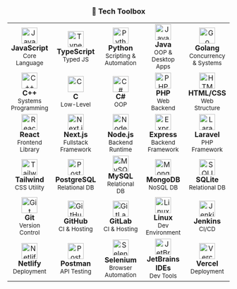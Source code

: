 <div align="center">

### 🧰 Tech Toolbox

</div>


<div align="center">
  <table>
    <!-- Row 1 -->
    <tr>
      <td align="center" width="20%">
        <img src="https://skillicons.dev/icons?i=js" width="36" height="36" alt="JavaScript"/><br><strong>JavaScript</strong><br><sub>Core Language</sub>
      </td>
      <td align="center" width="20%">
        <img src="https://skillicons.dev/icons?i=ts" width="36" height="36" alt="TypeScript"/><br><strong>TypeScript</strong><br><sub>Typed JS</sub>
      </td>
      <td align="center" width="20%">
        <img src="https://skillicons.dev/icons?i=py" width="36" height="36" alt="Python"/><br><strong>Python</strong><br><sub>Scripting & Automation</sub>
      </td>
      <td align="center" width="20%">
        <img src="https://skillicons.dev/icons?i=java" width="36" height="36" alt="Java"/><br><strong>Java</strong><br><sub>OOP & Desktop Apps</sub>
      </td>
      <td align="center" width="20%">
        <img src="https://skillicons.dev/icons?i=go" width="36" height="36" alt="Go"/><br><strong>Golang</strong><br><sub>Concurrency & Systems</sub>
      </td>
    </tr>
    <tr>
      <td align="center" width="20%">
        <img src="https://skillicons.dev/icons?i=cpp" width="36" height="36" alt="C++"/><br><strong>C++</strong><br><sub>Systems Programming</sub>
      </td>
      <td align="center" width="20%">
        <img src="https://skillicons.dev/icons?i=c" width="36" h`eight="36" alt="C"/><br><strong>C</strong><br><sub>Low-Level</sub>
      </td>
      <td align="center" width="20%">
        <img src="https://skillicons.dev/icons?i=cs" width="36" height="36" alt="C#"/><br><strong>C#</strong><br><sub>OOP</sub>
      </td>
      <td align="center" width="20%">
        <img src="https://skillicons.dev/icons?i=php" width="36" height="36" alt="PHP"/><br><strong>PHP</strong><br><sub>Web Backend</sub>
      </td>
      <td align="center" width="20%">
        <img src="https://skillicons.dev/icons?i=html,css" width="36" height="36" alt="HTML/CSS"/><br><strong>HTML/CSS</strong><br><sub>Web Structure</sub>
      </td>
    </tr>
    <tr>
      <td align="center" width="20%">
        <img src="https://skillicons.dev/icons?i=react" width="36" height="36" alt="React"/><br><strong>React</strong><br><sub>Frontend Library</sub>
      </td>
      <td align="center" width="20%">
        <img src="https://skillicons.dev/icons?i=nextjs" width="36" height="36" alt="Next.js"/><br><strong>Next.js</strong><br><sub>Fullstack Framework</sub>
      </td>
      <td align="center" width="20%">
        <img src="https://skillicons.dev/icons?i=nodejs" width="36" height="36" alt="Node.js"/><br><strong>Node.js</strong><br><sub>Backend Runtime</sub>
      </td>
      <td align="center" width="20%">
        <img src="https://skillicons.dev/icons?i=express" width="36" height="36" alt="Express"/><br><strong>Express</strong><br><sub>Backend Framework</sub>
      </td>
      <td align="center" width="20%">
        <img src="https://skillicons.dev/icons?i=laravel" width="36" height="36" alt="Laravel"/><br><strong>Laravel</strong><br><sub>PHP Framework</sub>
      </td>
    </tr>
    <tr>
      <td align="center" width="20%">
        <img src="https://skillicons.dev/icons?i=tailwind" width="36" height="36" alt="Tailwind"/><br><strong>Tailwind</strong><br><sub>CSS Utility</sub>
      </td>
      <td align="center" width="20%">
        <img src="https://skillicons.dev/icons?i=postgres" width="36" height="36" alt="PostgreSQL"/><br><strong>PostgreSQL</strong><br><sub>Relational DB</sub>
      </td>
      <td align="center" width="20%">
        <img src="https://skillicons.dev/icons?i=mysql" width="36" height="36" alt="MySQL"/><br><strong>MySQL</strong><br><sub>Relational DB</sub>
      </td>
      <td align="center" width="20%">
        <img src="https://skillicons.dev/icons?i=mongodb" width="36" height="36" alt="MongoDB"/><br><strong>MongoDB</strong><br><sub>NoSQL DB</sub>
      </td>
      <td align="center" width="20%">
        <img src="https://skillicons.dev/icons?i=sqlite" width="36" height="36" alt="SQLITE"/><br><strong>SQLite</strong><br><sub>Relational DB</sub>
      </td>
    </tr>
    <tr>
      <td align="center" width="20%">
        <img src="https://skillicons.dev/icons?i=git" width="36" height="36" alt="Git"/><br><strong>Git</strong><br><sub>Version Control</sub>
      </td>
      <td align="center" width="20%">
        <img src="https://skillicons.dev/icons?i=github" width="36" height="36" alt="GitHub"/><br><strong>GitHub</strong><br><sub>CI & Hosting</sub>
      </td>
      <td align="center" width="20%">
        <img src="https://skillicons.dev/icons?i=gitlab" width="36" height="36" alt="GitLab"/><br><strong>GitLab</strong><br><sub>CI & Hosting</sub>
      </td>
      <td align="center" width="20%">
        <img src="https://cdn.simpleicons.org/linux/000" width="36" height="36" alt="Linux"/><br><strong>Linux</strong><br><sub>Dev Environment</sub>
      </td>
      <td align="center" width="20%">
        <img src="https://cdn.simpleicons.org/jenkins/000" width="36" height="36" alt="Jenkins"/><br><strong>Jenkins</strong><br><sub>CI/CD</sub>
      </td>
    </tr>
    <tr>
      <td align="center" width="20%">
        <img src="https://cdn.simpleicons.org/netlify/000" width="36" height="36" alt="Netlify"/><br><strong>Netlify</strong><br><sub>Deployment</sub>
      </td>
      <td align="center" width="20%">
        <img src="https://skillicons.dev/icons?i=postman" width="36" height="36" alt="Postman"/><br><strong>Postman</strong><br><sub>API Testing</sub>
      </td>
      <td align="center" width="20%">
        <img src="https://cdn.simpleicons.org/selenium/000" width="36" height="36" alt="Selenium"/><br><strong>Selenium</strong><br><sub>Browser Automation</sub>
      </td>
      <td align="center" width="20%">
        <img src="https://cdn.simpleicons.org/jetbrains/000" width="36" height="36" alt="JetBrains"/><br><strong>JetBrains IDEs</strong><br><sub>Dev Tools</sub>
      </td>
      <td align="center" width="20%">
        <img src="https://cdn.simpleicons.org/vercel/007ACC" width="36" height="36" alt="Vercel"/><br><strong>Vercel</strong><br><sub>Deployment</sub>
      </td>
    </tr>
  </table>
</div>
